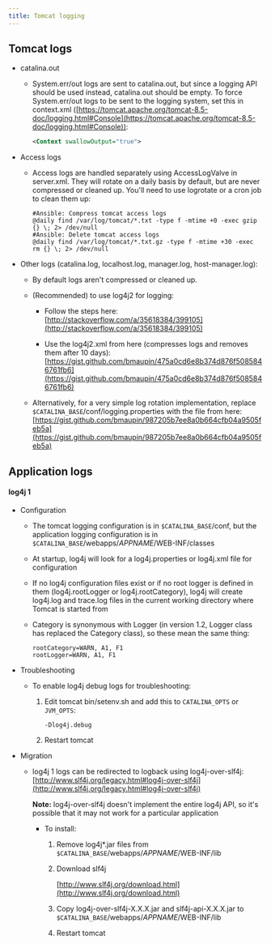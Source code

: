 ```yaml
---
title: Tomcat logging
---
```


## Tomcat logs

- catalina.out

  - System.err/out logs are sent to catalina.out, but since a logging API should be used instead, catalina.out should be empty. To force System.err/out logs to be sent to the logging system, set this in context.xml ([https://tomcat.apache.org/tomcat-8.5-doc/logging.html#Console](https://tomcat.apache.org/tomcat-8.5-doc/logging.html#Console)):
    ```xml
    <Context swallowOutput="true">
    ```

- Access logs

  - Access logs are handled separately using AccessLogValve in server.xml. They will rotate on a daily basis by default, but are never compressed or cleaned up. You'll need to use logrotate or a cron job to clean them up:
    ```
    #Ansible: Compress tomcat access logs
    @daily find /var/log/tomcat/*.txt -type f -mtime +0 -exec gzip {} \; 2> /dev/null
    #Ansible: Delete tomcat access logs
    @daily find /var/log/tomcat/*.txt.gz -type f -mtime +30 -exec rm {} \; 2> /dev/null
    ```

- Other logs (catalina.log, localhost.log, manager.log, host-manager.log):

  - By default logs aren't compressed or cleaned up.

  - (Recommended) to use log4j2 for logging:

    - Follow the steps here: [http://stackoverflow.com/a/35618384/399105](http://stackoverflow.com/a/35618384/399105)

    - Use the log4j2.xml from here (compresses logs and removes them after 10 days): [https://gist.github.com/bmaupin/475a0cd6e8b374d876f5085846761fb6](https://gist.github.com/bmaupin/475a0cd6e8b374d876f5085846761fb6)

  - Alternatively, for a very simple log rotation implementation, replace `$CATALINA_BASE`/conf/logging.properties with the file from here: [https://gist.github.com/bmaupin/987205b7ee8a0b664cfb04a9505feb5a](https://gist.github.com/bmaupin/987205b7ee8a0b664cfb04a9505feb5a)

## Application logs

#### log4j 1

- Configuration

  - The tomcat logging configuration is in `$CATALINA_BASE`/conf, but the application logging configuration is in `$CATALINA_BASE`/webapps/_APPNAME_/WEB-INF/classes

  - At startup, log4j will look for a log4j.properties or log4j.xml file for configuration

  - If no log4j configuration files exist or if no root logger is defined in them (log4j.rootLogger or log4j.rootCategory), log4j will create log4j.log and trace.log files in the current working directory where Tomcat is started from

  - Category is synonymous with Logger (in version 1.2, Logger class has replaced the Category class), so these mean the same thing:
    ```properties
    rootCategory=WARN, A1, F1
    rootLogger=WARN, A1, F1
    ```

- Troubleshooting

  - To enable log4j debug logs for troubleshooting:

    1. Edit tomcat bin/setenv.sh and add this to `CATALINA_OPTS` or `JVM_OPTS`:

       ```
       -Dlog4j.debug
       ```

    1. Restart tomcat

- Migration

  - log4j 1 logs can be redirected to logback using log4j-over-slf4j: [http://www.slf4j.org/legacy.html#log4j-over-slf4j](http://www.slf4j.org/legacy.html#log4j-over-slf4j)

    **Note:** log4j-over-slf4j doesn't implement the entire log4j API, so it's possible that it may not work for a particular application

    - To install:

      1. Remove log4j\*.jar files from `$CATALINA_BASE`/webapps/_APPNAME_/WEB-INF/lib

      1. Download slf4j

         [http://www.slf4j.org/download.html](http://www.slf4j.org/download.html)

      1. Copy log4j-over-slf4j-X.X.X.jar and slf4j-api-X.X.X.jar to `$CATALINA_BASE`/webapps/_APPNAME_/WEB-INF/lib

      1. Restart tomcat
